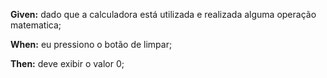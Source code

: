 **Given:** dado que a calculadora está utilizada e realizada alguma operação matematica;

**When:** eu pressiono o botão de limpar;

**Then:** deve exibir o valor 0;